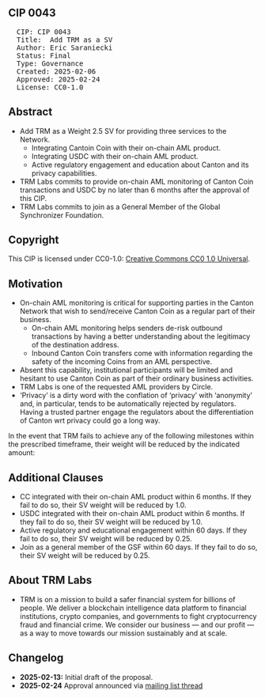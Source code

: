 ## CIP 0043

<pre>
  CIP: CIP 0043
  Title:  Add TRM as a SV  
  Author: Eric Saraniecki
  Status: Final 
  Type: Governance 
  Created: 2025-02-06
  Approved: 2025-02-24
  License: CC0-1.0
</pre>

## Abstract

* Add TRM as a Weight 2.5 SV for providing three services to the Network.
  * Integrating Cantoin Coin with their on-chain AML product.
  * Integrating USDC with their on-chain AML product.
  * Active regulatory engagement and education about Canton and its privacy capabilities.
* TRM Labs commits to provide on-chain AML monitoring of Canton Coin transactions and USDC by no later than 6 months after the approval of this CIP.
* TRM Labs commits to join as a General Member of the Global Synchronizer Foundation.

## Copyright

This CIP is licensed under CC0-1.0: [Creative Commons CC0 1.0 Universal](https://creativecommons.org/publicdomain/zero/1.0/).


## Motivation

* On-chain AML monitoring is critical for supporting parties in the Canton Network that wish to send/receive Canton Coin as a regular part of their business. 
  * On-chain AML monitoring helps senders de-risk outbound transactions by having a better understanding about the legitimacy of the destination address. 
  * Inbound Canton Coin transfers come with information regarding the safety of the incoming Coins from an AML perspective.
* Absent this capability, institutional participants will be limited and hesitant to use Canton Coin as part of their ordinary business activities.
* TRM Labs is one of the requested AML providers by Circle.
* ‘Privacy’ is a dirty word with the conflation of ‘privacy’ with ‘anonymity’ and, in particular, tends to be automatically rejected by regulators. Having a trusted partner engage the regulators about the differentiation of Canton wrt privacy could go a long way. 


In the event that TRM fails to achieve any of the following milestones within the prescribed timeframe, their weight will be reduced by the indicated amount:

 
## Additional Clauses 

* CC integrated with their on-chain AML product within 6 months. If they fail to do so, their SV weight will be reduced by 1.0.
* USDC integrated with their on-chain AML product within 6 months. If they fail to do so, their SV weight will be reduced by 1.0.
* Active regulatory and educational engagement within 60 days.  If they fail to do so, their SV weight will be reduced by 0.25.
* Join as a general member of the GSF within 60 days. If they fail to do so, their SV weight will be reduced by 0.25.

## About TRM Labs

* TRM is on a mission to build a safer financial system for billions of people. We deliver a blockchain intelligence data platform to financial institutions, crypto companies, and governments to fight cryptocurrency fraud and financial crime. We consider our business — and our profit — as a way to move towards our mission sustainably and at scale.

## Changelog

* **2025-02-13:** Initial draft of the proposal.
* **2025-02-24** Approval announced via [mailing list thread](https://lists.sync.global/g/cip-announce/topic/cip_0043_add_trm_as_a_sv/111362875)
